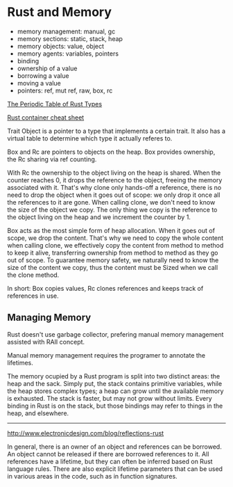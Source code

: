 # Rust and Memory

- memory management: manual, gc
- memory sections: static, stack, heap
- memory objects: value, object
- memory agents: variables, pointers
- binding
- ownership of a value
- borrowing a value
- moving a value
- pointers: ref, mut ref, raw, box, rc

[The Periodic Table of Rust Types](http://cosmic.mearie.org/2014/01/periodic-table-of-rust-types/)

[Rust container cheat sheet](https://docs.google.com/presentation/d/1q-c7UAyrUlM-eZyTo1pd8SZ0qwA_wYxmPZVOQkoDmH4/edit#slide=id.p)

Trait Object is a pointer to a type that implements a certain trait. It also has a virtual table to determine which type it actually referes to.

Box and Rc are pointers to objects on the heap. Box provides ownership, the Rc sharing via ref counting.

With Rc the ownership to the object living on the heap is shared. When the counter reaches 0, it drops the reference to the object, freeing the memory associated with it. That's why clone only hands-off a reference, there is no need to drop the object when it goes out of scope: we only drop it once all the references to it are gone. When calling clone, we don't need to know the size of the object we copy. The only thing we copy is the reference to the object living on the heap and we increment the counter by 1.

Box acts as the most simple form of heap allocation. When it goes out of scope, we drop the content. That's why we need to copy the whole content when calling clone, we effectively copy the content from method to method to keep it alive, transferring ownership from method to method as they go out of scope. To guarantee memory safety, we naturally need to know the size of the content we copy, thus the content must be Sized when we call the clone method.

In short: Box<T> copies values, Rc<T> clones references and keeps track of references in use.



## Managing Memory

Rust doesn't use garbage collector, prefering manual memory management assisted with RAII concept.

Manual memory management requires the programer to annotate the lifetimes.


The memory ocupied by a Rust program is split into two distinct areas: the heap and the sack. Simply put, the stack contains primitive variables, while the heap stores complex types; a heap can grow until the available memory is exhausted. The stack is faster, but may not grow without limits. Every binding in Rust is on the stack, but those bindings may refer to things in the heap, and elsewhere.

---

http://www.electronicdesign.com/blog/reflections-rust

In general, there is an owner of an object and references can be borrowed. An object cannot be released if there are borrowed references to it. All references have a lifetime, but they can often be inferred based on Rust language rules. There are also explicit lifetime parameters that can be used in various areas in the code, such as in function signatures.
